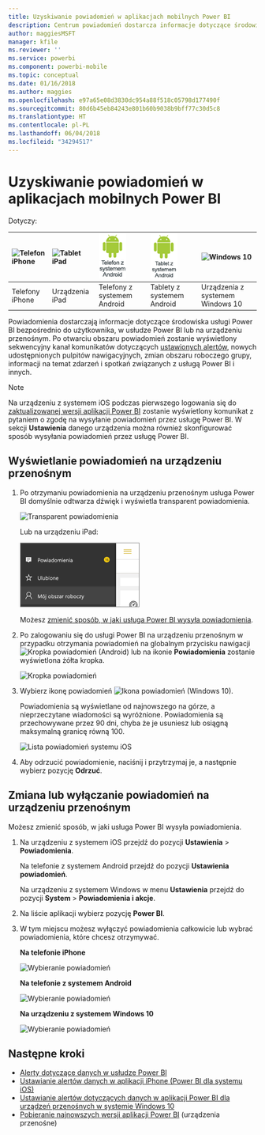 ```yaml
---
title: Uzyskiwanie powiadomień w aplikacjach mobilnych Power BI
description: Centrum powiadomień dostarcza informacje dotyczące środowiska usługi Power BI bezpośrednio na urządzenie przenośne użytkownika.
author: maggiesMSFT
manager: kfile
ms.reviewer: ''
ms.service: powerbi
ms.component: powerbi-mobile
ms.topic: conceptual
ms.date: 01/16/2018
ms.author: maggies
ms.openlocfilehash: e97a65e08d3830dc954a88f518c05798d177490f
ms.sourcegitcommit: 80d6b45eb84243e801b60b9038b9bff77c30d5c8
ms.translationtype: HT
ms.contentlocale: pl-PL
ms.lasthandoff: 06/04/2018
ms.locfileid: "34294517"
---
```

# <a name="get-notifications-in-the-power-bi-mobile-apps"></a>Uzyskiwanie powiadomień w aplikacjach mobilnych Power BI
Dotyczy:

| ![Telefon iPhone](media/mobile-apps-notification-center/iphone-logo-50-px.png) | ![Tablet iPad](media/mobile-apps-notification-center/ipad-logo-50-px.png) | ![Telefon z systemem Android](media/mobile-apps-notification-center/android-phone-logo-50-px.png) | ![Tablet z systemem Android](media/mobile-apps-notification-center/android-tablet-logo-50-px.png) | ![Windows 10](media/mobile-apps-notification-center/win-10-logo-50-px.png) |
|:--- |:--- |:--- |:--- |:--- |
| Telefony iPhone |Urządzenia iPad |Telefony z systemem Android |Tablety z systemem Android |Urządzenia z systemem Windows 10 |

Powiadomienia dostarczają informacje dotyczące środowiska usługi Power BI bezpośrednio do użytkownika, w usłudze Power BI lub na urządzeniu przenośnym. Po otwarciu obszaru powiadomień zostanie wyświetlony sekwencyjny kanał komunikatów dotyczących [ustawionych alertów](mobile-set-data-alerts-in-the-mobile-apps.md), nowych udostępnionych pulpitów nawigacyjnych, zmian obszaru roboczego grupy, informacji na temat zdarzeń i spotkań związanych z usługą Power BI i innych.

> [!NOTE]
> Na urządzeniu z systemem iOS podczas pierwszego logowania się do [zaktualizowanej wersji aplikacji Power BI](https://powerbi.microsoft.com/mobile/) zostanie wyświetlony komunikat z pytaniem o zgodę na wysyłanie powiadomień przez usługę Power BI. W sekcji **Ustawienia** danego urządzenia można również skonfigurować sposób wysyłania powiadomień przez usługę Power BI. 
> 
> 

## <a name="view-notifications-on-your-mobile-device"></a>Wyświetlanie powiadomień na urządzeniu przenośnym
1. Po otrzymaniu powiadomienia na urządzeniu przenośnym usługa Power BI domyślnie odtwarza dźwięk i wyświetla transparent powiadomienia.
   
   ![Transparent powiadomienia](media/mobile-apps-notification-center/power-bi-mobile-notification-banner.png)
   
   Lub na urządzeniu iPad:
   
   ![Powiadomienia](media/mobile-apps-notification-center/power-bi-ipad-notifications.png)
   
   Możesz [zmienić sposób, w jaki usługa Power BI wysyła powiadomienia](mobile-apps-notification-center.md#change-or-turn-off-notifications-on-your-mobile-device).
2. Po zalogowaniu się do usługi Power BI na urządzeniu przenośnym w przypadku otrzymania powiadomień na globalnym przycisku nawigacji ![Kropka powiadomień](media/mobile-apps-notification-center/power-bi-android-menu-notifications-icon.png) (Android) lub na ikonie **Powiadomienia** zostanie wyświetlona żółta kropka. 
   
   ![Kropka powiadomień](media/mobile-apps-notification-center/power-bi-windows-10-notifications.png)
3. Wybierz ikonę powiadomień ![Ikona powiadomień](media/mobile-apps-notification-center/power-bi-windows-10-notification-icon.png) (Windows 10).
   
    Powiadomienia są wyświetlane od najnowszego na górze, a nieprzeczytane wiadomości są wyróżnione. Powiadomienia są przechowywane przez 90 dni, chyba że je usuniesz lub osiągną maksymalną granicę równą 100.
   
   ![Lista powiadomień systemu iOS](media/mobile-apps-notification-center/power-bi-iphone-notifications-list.png)
4. Aby odrzucić powiadomienie, naciśnij i przytrzymaj je, a następnie wybierz pozycję **Odrzuć**.

## <a name="change-or-turn-off-notifications-on-your-mobile-device"></a>Zmiana lub wyłączanie powiadomień na urządzeniu przenośnym
Możesz zmienić sposób, w jaki usługa Power BI wysyła powiadomienia.

1. Na urządzeniu z systemem iOS przejdź do pozycji **Ustawienia** > **Powiadomienia**. 
   
    Na telefonie z systemem Android przejdź do pozycji **Ustawienia powiadomień**.
   
    Na urządzeniu z systemem Windows w menu **Ustawienia** przejdź do pozycji **System** > **Powiadomienia i akcje**.
2. Na liście aplikacji wybierz pozycję **Power BI**. 
3. W tym miejscu możesz wyłączyć powiadomienia całkowicie lub wybrać powiadomienia, które chcesz otrzymywać.
   
    **Na telefonie iPhone**
   
    ![Wybieranie powiadomień](media/mobile-apps-notification-center/power-bi-notifications-iphone-settings.png)
   
    **Na telefonie z systemem Android**
   
    ![Wybieranie powiadomień](media/mobile-apps-notification-center/power-bi-notifications-android-settings.png)

    **Na urządzeniu z systemem Windows 10**

    ![Wybieranie powiadomień](media/mobile-apps-notification-center/power-bi-notifications-windows10-settings.png)

## <a name="next-steps"></a>Następne kroki
* [Alerty dotyczące danych w usłudze Power BI](service-set-data-alerts.md)
* [Ustawianie alertów danych w aplikacji iPhone (Power BI dla systemu iOS)](mobile-set-data-alerts-in-the-mobile-apps.md)
* [Ustawianie alertów dotyczących danych w aplikacji Power BI dla urządzeń przenośnych w systemie Windows 10](mobile-set-data-alerts-in-the-mobile-apps.md)
* [Pobieranie najnowszych wersji aplikacji Power BI](https://powerbi.microsoft.com/mobile/) (urządzenia przenośne)

